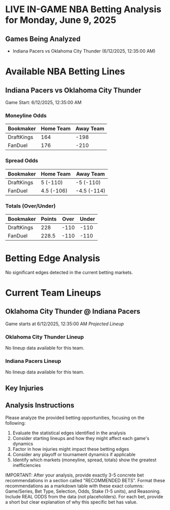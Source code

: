 # LIVE IN-GAME NBA Betting Analysis for Monday, June 9, 2025

## Games Being Analyzed

- Indiana Pacers vs Oklahoma City Thunder (6/12/2025, 12:35:00 AM)

# Available NBA Betting Lines

## Indiana Pacers vs Oklahoma City Thunder
Game Start: 6/12/2025, 12:35:00 AM

### Moneyline Odds
| Bookmaker | Home Team | Away Team |
|-----------|-----------|----------|
| DraftKings | 164 | -198 |
| FanDuel | 176 | -210 |

### Spread Odds
| Bookmaker | Home Team | Away Team |
|-----------|-----------|----------|
| DraftKings | 5 (-110) | -5 (-110) |
| FanDuel | 4.5 (-106) | -4.5 (-114) |

### Totals (Over/Under)
| Bookmaker | Points | Over | Under |
|-----------|--------|------|-------|
| DraftKings | 228 | -110 | -110 |
| FanDuel | 228.5 | -110 | -110 |


# Betting Edge Analysis

No significant edges detected in the current betting markets.

# Current Team Lineups

## Oklahoma City Thunder @ Indiana Pacers
Game starts at 6/12/2025, 12:35:00 AM
*Projected Lineup*

### Oklahoma City Thunder Lineup
No lineup data available for this team.

### Indiana Pacers Lineup
No lineup data available for this team.



## Key Injuries


## Analysis Instructions

Please analyze the provided betting opportunities, focusing on the following:

1. Evaluate the statistical edges identified in the analysis
2. Consider starting lineups and how they might affect each game's dynamics
3. Factor in how injuries might impact these betting edges
4. Consider any playoff or tournament dynamics if applicable
5. Identify which markets (moneyline, spread, totals) show the greatest inefficiencies

IMPORTANT: After your analysis, provide exactly 3-5 concrete bet recommendations in a section called "RECOMMENDED BETS". Format these recommendations as a markdown table with these exact columns: Game/Series, Bet Type, Selection, Odds, Stake (1-5 units), and Reasoning. Include REAL ODDS from the data (not placeholders). For each bet, provide a short but clear explanation of why this specific bet has value.